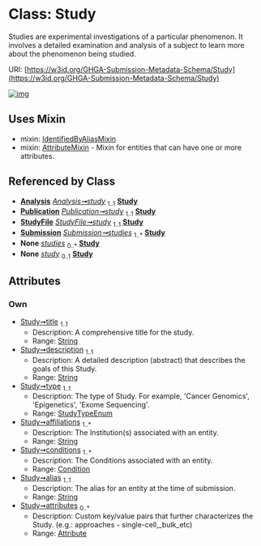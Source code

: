 
# Class: Study


Studies are experimental investigations of a particular phenomenon. It involves a detailed examination and analysis of a subject to learn more about the phenomenon being studied.

URI: [https://w3id.org/GHGA-Submission-Metadata-Schema/Study](https://w3id.org/GHGA-Submission-Metadata-Schema/Study)


[![img](https://yuml.me/diagram/nofunky;dir:TB/class/[Submission],[StudyFile],[Attribute]<attributes%200..*-++[Study&#124;title:string;description:string;type:StudyTypeEnum;affiliations:string%20%2B;alias:string],[Condition]<conditions%201..*-%20[Study],[Analysis]-%20study%201..1>[Study],[Publication]-%20study%201..1>[Study],[StudyFile]-%20study%201..1>[Study],[Submission]++-%20studies%201..*>[Study],[Submission]-%20studies(i)%200..*>[Study],[StudyFile]-%20study(i)%200..1>[Study],[Analysis]-%20study(i)%200..1>[Study],[Publication]-%20study(i)%200..1>[Study],[Study]uses%20-.->[IdentifiedByAliasMixin],[Study]uses%20-.->[AttributeMixin],[Publication],[IdentifiedByAliasMixin],[Condition],[AttributeMixin],[Attribute],[Analysis])](https://yuml.me/diagram/nofunky;dir:TB/class/[Submission],[StudyFile],[Attribute]<attributes%200..*-++[Study&#124;title:string;description:string;type:StudyTypeEnum;affiliations:string%20%2B;alias:string],[Condition]<conditions%201..*-%20[Study],[Analysis]-%20study%201..1>[Study],[Publication]-%20study%201..1>[Study],[StudyFile]-%20study%201..1>[Study],[Submission]++-%20studies%201..*>[Study],[Submission]-%20studies(i)%200..*>[Study],[StudyFile]-%20study(i)%200..1>[Study],[Analysis]-%20study(i)%200..1>[Study],[Publication]-%20study(i)%200..1>[Study],[Study]uses%20-.->[IdentifiedByAliasMixin],[Study]uses%20-.->[AttributeMixin],[Publication],[IdentifiedByAliasMixin],[Condition],[AttributeMixin],[Attribute],[Analysis])

## Uses Mixin

 *  mixin: [IdentifiedByAliasMixin](IdentifiedByAliasMixin.md)
 *  mixin: [AttributeMixin](AttributeMixin.md) - Mixin for entities that can have one or more attributes.

## Referenced by Class

 *  **[Analysis](Analysis.md)** *[Analysis➞study](Analysis_study.md)*  <sub>1..1</sub>  **[Study](Study.md)**
 *  **[Publication](Publication.md)** *[Publication➞study](Publication_study.md)*  <sub>1..1</sub>  **[Study](Study.md)**
 *  **[StudyFile](StudyFile.md)** *[StudyFile➞study](StudyFile_study.md)*  <sub>1..1</sub>  **[Study](Study.md)**
 *  **[Submission](Submission.md)** *[Submission➞studies](Submission_studies.md)*  <sub>1..\*</sub>  **[Study](Study.md)**
 *  **None** *[studies](studies.md)*  <sub>0..\*</sub>  **[Study](Study.md)**
 *  **None** *[study](study.md)*  <sub>0..1</sub>  **[Study](Study.md)**

## Attributes


### Own

 * [Study➞title](Study_title.md)  <sub>1..1</sub>
     * Description: A comprehensive title for the study.
     * Range: [String](types/String.md)
 * [Study➞description](Study_description.md)  <sub>1..1</sub>
     * Description: A detailed description (abstract) that describes the goals of this Study.
     * Range: [String](types/String.md)
 * [Study➞type](Study_type.md)  <sub>1..1</sub>
     * Description: The type of Study. For example, 'Cancer Genomics', 'Epigenetics', 'Exome Sequencing'.
     * Range: [StudyTypeEnum](StudyTypeEnum.md)
 * [Study➞affiliations](Study_affiliations.md)  <sub>1..\*</sub>
     * Description: The Institution(s) associated with an entity.
     * Range: [String](types/String.md)
 * [Study➞conditions](Study_conditions.md)  <sub>1..\*</sub>
     * Description: The Conditions associated with an entity.
     * Range: [Condition](Condition.md)
 * [Study➞alias](Study_alias.md)  <sub>1..1</sub>
     * Description: The alias for an entity at the time of submission.
     * Range: [String](types/String.md)
 * [Study➞attributes](Study_attributes.md)  <sub>0..\*</sub>
     * Description: Custom key/value pairs that further characterizes the Study. (e.g.: approaches - single-cell,_bulk_etc)
     * Range: [Attribute](Attribute.md)
